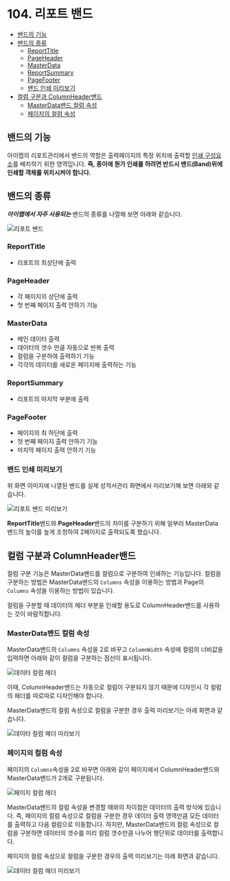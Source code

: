 # 104. 리포트 밴드

* [밴드의 기능](104..md#밴드의-기능)
* [밴드의 종류](104..md#밴드의-종류)
  * [ReportTitle](104..md#reporttitle)
  * [PageHeader](104..md#pageheader)
  * [MasterData](104..md#masterdata)
  * [ReportSummary](104..md#reportsummary)
  * [PageFooter](104..md#pagefooter)
  * [밴드 인쇄 미리보기](104..md#밴드-인쇄-미리보기)
* [컬럼 구분과 ColumnHeader밴드](104..md#컬럼-구분과-columnheader밴드)
  * [MasterData밴드 컬럼 속성](104..md#masterdata밴드-컬럼-속성)
  * [페이지의 컬럼 속성](104..md#페이지의-컬럼-속성)

## 밴드의 기능

아이랩의 리포트관리에서 밴드의 역할은 출력페이지의 특정 위치에 출력할 [인쇄 구성요소](103..md)를 배치하기 위한 영역입니다. **즉, 종이에 뭔가 인쇄를 하려면 반드시 밴드\(Band\)위에 인쇄할 객체를 위치시켜야 합니다.**

## 밴드의 종류

_**아이랩에서 자주 사용되는**_ 밴드의 종류를 나열해 보면 아래와 같습니다.

![리포트 밴드](../../.gitbook/assets/_%20%288%29.png)

### ReportTitle

* 리포트의 최상단에 출력

### PageHeader

* 각 페이지의 상단에 출력
* 첫 번째 페이지 출력 안하기 기능

### MasterData

* 메인 데이터 출력
* 데이터의 갯수 만큼 자동으로 반복 출력
* 컬럼을 구분하여 출력하기 기능
* 각각의 데이터를 새로운 페이지에 출력하는 기능

### ReportSummary

* 리포트의 마지막 부분에 출력

### PageFooter

* 페이지의 최 하단에 출력
* 첫 번째 페이지 출력 안하기 기능
* 마지막 페이지 출력 안하기 기능

### 밴드 인쇄 미리보기

위 화면 이미지에 나열된 밴드를 실제 성적서관리 화면에서 미리보기해 보면 아래와 같습니다.

![리포트 밴드 미리보기](../../.gitbook/assets/_%20%2823%29.png)

**ReportTitle**밴드와 **PageHeader**밴드의 차이를 구분하기 위해 일부러 MasterData 밴드의 높이를 높게 조정하여 2페이지로 출력되도록 했습니다.

## 컬럼 구분과 ColumnHeader밴드

컬럼 구분 기능은 MasterData밴드를 컬럼으로 구분하여 인쇄하는 기능입니다. 컬럼을 구분하는 방법은 MasterData밴드의 `Columns` 속성을 이용하는 방법과 Page의 `Columns` 속성을 이용하는 방법이 있습니다.

컬럼을 구분할 때 데이터의 헤더 부분을 인쇄할 용도로 ColumnHeader밴드를 사용하는 것이 바람직합니다.

### MasterData밴드 컬럼 속성

MasterData밴드의 `Columns` 속성을 2로 바꾸고 `ColumnWidth` 속성에 컬럼의 너비값을 입력하면 아래와 같이 컬럼을 구분하는 점선이 표시됩니다.

![데이터 컬럼 헤더](../../.gitbook/assets/_%20%289%29.png)

이때, ColumnHeader밴드는 자동으로 컬럼이 구분되지 않기 때문에 디자인시 각 컬럼의 헤더를 따로따로 디자인해야 합니다.

MasterData밴드의 컬럼 속성으로 컬럼을 구분한 경우 출력 미리보기는 아래 화면과 같습니다.

![데이터 컬럼 헤더 미리보기](../../.gitbook/assets/_%20%2821%29.png)

### 페이지의 컬럼 속성

페이지의 `Columns`속성을 2로 바꾸면 아래와 같이 페이지에서 ColumnHeader밴드와 MasterData밴드가 2개로 구분됩니다.

![페이지 컬럼 헤더](../../.gitbook/assets/_%20%2818%29.png)

MasterData밴드의 컬럼 속성을 변경할 때와의 차이점은 데이터의 출력 방식에 있습니다. 즉, 페이지의 컬럼 속성으로 컬럼을 구분한 경우 데이터 출력 영역만큼 모든 데이터를 출력하고 다음 컬럼으로 이동합니다. 하지만, MasterData밴드의 컬럼 속성으로 컬럼을 구분하면 데이터의 갯수를 미리 컬럼 갯수만큼 나누어 행단위로 데이터를 출력합니다.

페이지의 컬럼 속성으로 컬럼을 구분한 경우의 출력 미리보기는 아래 화면과 같습니다.

![데이터 컬럼 헤더 미리보기](../../.gitbook/assets/_%20%2816%29.png)

